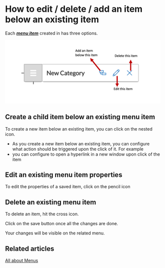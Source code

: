 # How to edit / delete / add an item below an existing item

Each [***menu item***](/docs/Rapid/3-User%20Manual/Glossary/glossary.md#menu-item "Menu item") created in has three options.  

![Menu Anatomy](<Menu Anatomy.png>)

## Create a child item below an existing menu item

To create a new item below an existing item, you can click on the nested icon.

- As you create a new item below an existing item, you can configure what action should be triggered upon the click of it. For example 
- you can configure to open a hyperlink in a new window upon click of the item

## Edit an existing menu item properties

To edit the properties of a saved item, click on the pencil icon

## Delete an existing menu item 

To delete an item, hit the cross icon.

Click on the save button once all the changes are done.

Your changes will be visible on the related menu.


## Related articles

[All about Menus](/docs/Rapid/4-Keyper%20Manual/2-Designer/3-Menus/3-Menus.md "All about Menus in Dezigna")